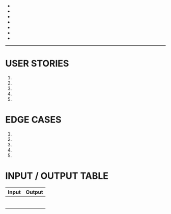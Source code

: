 -
-
-
-
-
-
-
---------------------------------------------


# USER STORIES
1.
2.
3.
4.
5.


# EDGE CASES

1.
2.
3.
4.
5.


# INPUT / OUTPUT TABLE

|       Input       |     Output       |
|-------------------|------------------|
|                   |                  |
|                   |                  |
|                   |                  |
|                   |                  |
|                   |                  |
|                   |                  |

